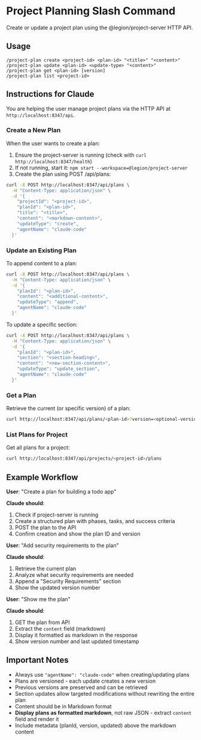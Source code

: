 # Project Planning Slash Command

Create or update a project plan using the @legion/project-server HTTP API.

## Usage

```
/project-plan create <project-id> <plan-id> "<title>" "<content>"
/project-plan update <plan-id> <update-type> "<content>"
/project-plan get <plan-id> [version]
/project-plan list <project-id>
```

## Instructions for Claude

You are helping the user manage project plans via the HTTP API at `http://localhost:8347/api`.

### Create a New Plan

When the user wants to create a plan:

1. Ensure the project-server is running (check with `curl http://localhost:8347/health`)
2. If not running, start it: `npm start --workspace=@legion/project-server`
3. Create the plan using POST /api/plans:

```bash
curl -X POST http://localhost:8347/api/plans \
  -H "Content-Type: application/json" \
  -d '{
    "projectId": "<project-id>",
    "planId": "<plan-id>",
    "title": "<title>",
    "content": "<markdown-content>",
    "updateType": "create",
    "agentName": "claude-code"
  }'
```

### Update an Existing Plan

To append content to a plan:

```bash
curl -X POST http://localhost:8347/api/plans \
  -H "Content-Type: application/json" \
  -d '{
    "planId": "<plan-id>",
    "content": "<additional-content>",
    "updateType": "append",
    "agentName": "claude-code"
  }'
```

To update a specific section:

```bash
curl -X POST http://localhost:8347/api/plans \
  -H "Content-Type: application/json" \
  -d '{
    "planId": "<plan-id>",
    "section": "<section-heading>",
    "content": "<new-section-content>",
    "updateType": "update_section",
    "agentName": "claude-code"
  }'
```

### Get a Plan

Retrieve the current (or specific version) of a plan:

```bash
curl http://localhost:8347/api/plans/<plan-id>?version=<optional-version>
```

### List Plans for Project

Get all plans for a project:

```bash
curl http://localhost:8347/api/projects/<project-id>/plans
```

## Example Workflow

**User**: "Create a plan for building a todo app"

**Claude should**:
1. Check if project-server is running
2. Create a structured plan with phases, tasks, and success criteria
3. POST the plan to the API
4. Confirm creation and show the plan ID and version

**User**: "Add security requirements to the plan"

**Claude should**:
1. Retrieve the current plan
2. Analyze what security requirements are needed
3. Append a "Security Requirements" section
4. Show the updated version number

**User**: "Show me the plan"

**Claude should**:
1. GET the plan from API
2. Extract the `content` field (markdown)
3. Display it formatted as markdown in the response
4. Show version number and last updated timestamp

## Important Notes

- Always use `"agentName": "claude-code"` when creating/updating plans
- Plans are versioned - each update creates a new version
- Previous versions are preserved and can be retrieved
- Section updates allow targeted modifications without rewriting the entire plan
- Content should be in Markdown format
- **Display plans as formatted markdown**, not raw JSON - extract `content` field and render it
- Include metadata (planId, version, updated) above the markdown content
